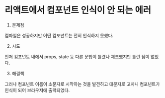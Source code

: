# 리액트에서 컴포넌트 인식이 안 되는 에러

1. 문제점

  컴파일은 성공하지만 어떤 컴포넌트는 전혀 인식하지 못했다. 

2. 시도
 
  먼저 컴포넌트 내에서 props, state 등 다른 문법이 틀렸나 체크했지만 틀린 점이 없었다. 

3. 해결책
  
  그러나 컴포넌트 이름이 소문자로 시작하는 것을 발견하고 대문자로 고치니 컴포넌트가 인식이 되어 브라우저에 출력되었다.
